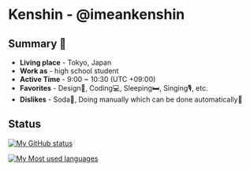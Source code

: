 # Kenshin - @imeankenshin

## Summary 🪪

- **Living place** - Tokyo, Japan
- **Work as** - high school student
- **Active Time** - 9:00 ~ 10:30 (UTC +09:00)
- **Favorites** - Design🎨, Coding💻, Sleeping🛏️, Singing🎙️, etc.
- **Dislikes** - Soda🥤, Doing manually which can be done automatically🤌

## Status

[![My GitHub status](https://github-readme-stats.vercel.app/api?username=imeankenshin&show_icons=true&count_private=true&theme=tokyonight&border_radius=24)](https://github.com/imeankenshin/github-readme-stats)

[![My Most used languages](https://github-readme-stats.vercel.app/api/top-langs/?username=imeankenshin&count_private=true&theme=tokyonight&border_radius=24)](https://github.com/imeankenshin/github-readme-stats)
